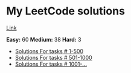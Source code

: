 # My LeetCode solutions

[Link](https://leetcode.com/ispany/)

**Easy:** 60 **Medium:** 38 **Hard:** 3

* [Solutions For tasks # 1-500](solutions/1-500/README.md)
* [Solutions For tasks # 501-1000](solutions/501-1000/README.md)
* [Solutions For tasks # 1001-...](solutions/1001-/README.md)

